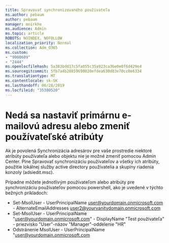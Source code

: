 ```yaml
---
title: Spravovať synchronizovaného používateľa
ms.author: pebaum
author: pebaum
manager: mnirkhe
ms.audience: Admin
ms.topic: article
ROBOTS: NOINDEX, NOFOLLOW
localization_priority: Normal
ms.collection: Adm_O365
ms.custom:
- "9000609"
- "2444"
ms.openlocfilehash: 5a383bdd17c5fa055c35a923ca36e0e0f6d429e4
ms.sourcegitcommit: 5fb7a4b28859690020efdea630d03e70cc0e6334
ms.translationtype: MT
ms.contentlocale: sk-SK
ms.lasthandoff: 06/28/2019
ms.locfileid: "35380520"
---
```

# <a name="unable-to-set-primary-email-address-or-change-user-attributes"></a>Nedá sa nastaviť primárnu e-mailovú adresu alebo zmeniť používateľské atribúty

Ak je povolená Synchronizácia adresárov pre vaše prostredie niektoré atribúty používateľa alebo objektu nie je možné zmeniť pomocou Admin Center.
Plne Spravovať synchronizáciu používateľov a všetky ich atribúty, použitie lokálnej služby active directory používatelia a skupiny riadenia konzoly (adsiedit.msc).  

Prípadne môžete jednotlivým používateľom alebo atribúty pre synchronizáciu používateľov pomocou powershell, ako je uvedené v týchto bežných príkladoch: 
- Set-MsolUser - UserPrincipalName user@yourdomain.onmicrosoft.com - AlternateEmailAddresses user2@yourvanitydomain.onmicrosoft.com
- Set-MsolUser - UserPrincipalName "user@yourdomain.onmicrosoft.com" - DisplayName "Test používateľa" - priezvisko "User"-názov "Manager"-oddelenie "HR"
- Odstránenie MsolUser - UserPrincipalName "user@yourdomain.onmicrosoft.com